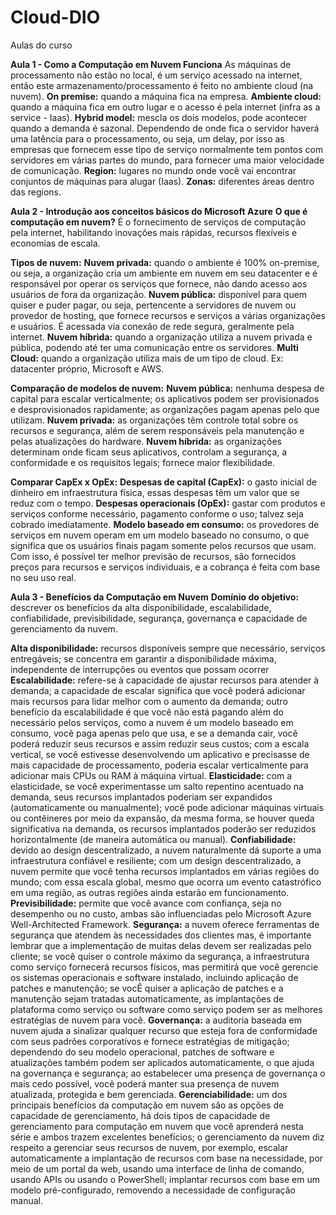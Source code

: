 # Cloud-DIO
Aulas do curso 

**Aula 1 - Como a Computação em Nuvem Funciona**
As máquinas de processamento não estão no local, é um serviço acessado na internet, então este armazenamento/processamento é feito no ambiente cloud (na nuvem).
**On premise:** quando a máquina fica na empresa.
**Ambiente cloud:** quando a máquina fica em outro lugar e o acesso é pela internet (infra as a service - Iaas).
**Hybrid model:** mescla os dois modelos, pode acontecer quando a demanda é sazonal.
Dependendo de onde fica o servidor haverá uma latência para o processamento, ou seja, um delay, por isso as empresas que fornecem esse tipo de serviço normalmente tem pontos com servidores em várias partes do mundo, para fornecer uma maior velocidade de comunicação.
**Region:** lugares no mundo onde você vai encontrar conjuntos de máquinas para alugar (Iaas).
**Zonas:** diferentes áreas dentro das regions.

**Aula 2 - Introdução aos conceitos básicos do Microsoft Azure**
**O que é computação em nuvem?**
É o fornecimento de serviços de computação pela internet, habilitando inovações mais rápidas, recursos flexíveis e economias de escala.

**Tipos de nuvem:**
**Nuvem privada:** quando o ambiente é 100% on-premise, ou seja, a organização cria um ambiente em nuvem em seu datacenter e é responsável por operar os serviços que fornece, não dando acesso aos usuários de fora da organização.
**Nuvem pública:** disponível para quem quiser e puder pagar, ou seja, pertencente a servidores de nuvem ou provedor de hosting, que fornece recursos e serviços a várias organizações e usuários. É acessada via conexão de rede segura, geralmente pela internet.
**Nuvem híbrida:** quando a organização utiliza a nuvem privada e pública, podendo até ter uma comunicação entre os servidores.
**Multi Cloud:** quando a organização utiliza mais de um tipo de cloud. Ex: datacenter próprio, Microsoft e AWS.

**Comparação de modelos de nuvem:**
**Nuvem pública:** nenhuma despesa de capital para escalar verticalmente; os aplicativos podem ser provisionados e desprovisionados rapidamente; as organizações pagam apenas pelo que utilizam.
**Nuvem privada:** as organizações têm controle total sobre os recursos e segurança, além de serem responsáveis pela manutenção e pelas atualizações do hardware.
**Nuvem híbrida:** as organizações determinam onde ficam seus aplicativos, controlam a segurança, a conformidade e os requisitos legais; fornece maior flexibilidade.

**Comparar CapEx x OpEx:**
**Despesas de capital (CapEx):** o gasto inicial de dinheiro em infraestrutura física, essas despesas têm um valor que se reduz com o tempo.
**Despesas operacionais (OpEx):** gastar com produtos e serviços conforme necessário, pagamento conforme o uso; talvez seja cobrado imediatamente.
**Modelo baseado em consumo:** os provedores de serviços em nuvem operam em um modelo baseado no consumo, o que significa que os usuários finais pagam somente pelos recursos que usam. Com isso, é possível ter melhor previsão de recursos, são fornecidos preços para recursos e serviços individuais, e a cobrança é feita com base no seu uso real.

**Aula 3 - Benefícios da Computação em Nuvem**
**Domínio do objetivo:** descrever os benefícios da alta disponibilidade, escalabilidade, confiabilidade, previsibilidade, segurança, governança e capacidade de gerenciamento da nuvem.

**Alta disponibilidade:** recursos disponíveis sempre que necessário, serviços entregáveis; se concentra em garantir a disponibilidade máxima, independente de interrupções ou eventos que possam ocorrer
**Escalabilidade:** refere-se à capacidade de ajustar recursos para atender à demanda; a capacidade de escalar significa que você poderá adicionar mais recursos para lidar melhor com o aumento da demanda; outro benefício da escalabilidade é que você não está pagando além do necessário pelos serviços, como a nuvem é um modelo baseado em consumo, você paga apenas pelo que usa, e se a demanda cair, você poderá reduzir seus recursos e assim reduzir seus custos; com a escala vertical, se você estivesse desenvolvendo um aplicativo e precisasse de mais capacidade de processamento, poderia escalar verticalmente para adicionar mais CPUs ou RAM à máquina virtual.
**Elasticidade:** com a elasticidade, se você experimentasse um salto repentino acentuado na demanda, seus recursos implantados poderiam ser expandidos (automaticamente ou manualmente); você pode adicionar máquinas virtuais ou contêineres por meio da expansão, da mesma forma, se houver queda significativa na demanda, os recursos implantados poderão ser reduzidos horizontalmente (de maneira automática ou manual).
**Confiabilidade:** devido ao design descentralizado, a nuvem naturalmente dá suporte a uma infraestrutura confiável e resiliente; com um design descentralizado, a nuvem permite que você tenha recursos implantados em várias regiões do mundo; com essa escala global, mesmo que ocorra um evento catastrófico em uma região, as outras regiões ainda estarão em funcionamento.
**Previsibilidade:** permite que você avance com confiança, seja no desempenho ou no custo, ambas são influenciadas pelo Microsoft Azure Well-Architected Framework.
**Segurança:** a nuvem oferece ferramentas de segurança que atendem às necessidades dos clientes mas, é importante lembrar que a implementação de muitas delas devem ser realizadas pelo cliente; se você quiser o controle máximo da segurança, a infraestrutura como serviço fornecerá recursos físicos, mas permitirá que você gerencie os sistemas operacionais e software instalado, incluindo aplicação de patches e manutenção; se vocÊ quiser a aplicação de patches e a manutenção sejam tratadas automaticamente, as implantações de plataforma como serviço ou software como serviço podem ser as melhores estratégias de nuvem para você.
**Governança:** a auditoria baseada em nuvem ajuda a sinalizar qualquer recurso que esteja fora de conformidade com seus padrões corporativos e fornece estratégias de mitigação; dependendo do seu modelo operacional, patches de software e atualizações também podem ser aplicados automaticamente, o que ajuda na governança e segurança; ao estabelecer uma presença de governança o mais cedo possível, você poderá manter sua presença de nuvem atualizada, protegida e bem gerenciada.
**Gerenciabilidade:** um dos principais benefícios da computação em nuvem são as opções de capacidade de gerenciamento, há dois tipos de capacidade de gerenciamento para computação em nuvem que você aprenderá nesta série e ambos trazem excelentes benefícios; o gerenciamento da nuvem diz respeito a gerenciar seus recursos de nuvem, por exemplo, escalar automaticamente a implantação de recursos com base na necessidade, por meio de um portal da web, usando uma interface de linha de comando, usando APIs ou usando o PowerShell; implantar recursos com base em um modelo pré-configurado, removendo a necessidade de configuração manual.
